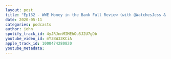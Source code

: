 ```yaml
---
layout: post
title: "Ep132 - WWE Money in the Bank Full Review (with @WatchesJess & John Scott)"
date: 2020-05-11
categories: podcasts
author: john
spotify_track_id: 4yJRJnnMIMEhOu5J2U7gDb
youtube_video_id: mY3BW33KCiA
apple_track_id: 1000474280820
youtube_metadata: 
---
```

